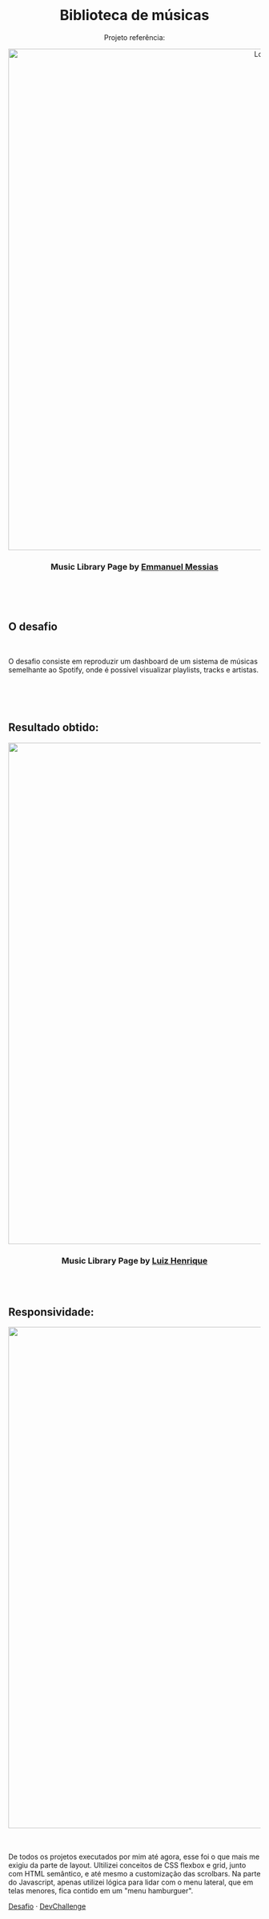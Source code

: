 <br>
<h1 align="center">Biblioteca de músicas</h1>
<div align="center">
  <p>Projeto referência:</p>
    <img src="https://imgur.com/ipLHFFb.gif" alt="Logo" width="1000">
    <h3 align="center">Music Library Page by <a href="https://www.linkedin.com/in/emmanuel-messias-535621127/">Emmanuel Messias</a></h3>
  <br>
</div>
<br> <br>
<div>
  <h2>O desafio</h2> <br>  
  <p>O desafio consiste em reproduzir um dashboard de um sistema de músicas semelhante ao Spotify, onde é possível visualizar playlists, tracks e artistas.</p>
</div>
  <br>  <br>  <br>
<h2>Resultado obtido: </h2>
<div align="center">
  <img src="./music-library-page.gif" width="1000">
  <h3 align="center">Music Library Page by <a href="https://www.linkedin.com/in/luiz-henrique-neves-de-oliveira-082113217/">Luiz Henrique</a></h3>
</div>
<br><br>
<h2>Responsividade: </h2>
    <div align="center">
    <img src="./responsividade.gif" width="1000">
  </div>
<br> <br>
<p>De todos os projetos executados por mim até agora, esse foi o que mais me exigiu da parte de layout. Ultilizei conceitos de CSS flexbox e grid, junto com HTML semântico, e até mesmo a customização das scrolbars. Na parte do Javascript, apenas utilizei lógica para lidar com o menu lateral, que em telas menores, fica contido em um "menu hamburguer".</p>
   <a href="https://github.com/mannoeu/landing-page-music">Desafio</a>
    ·
    <a href="https://www.devchallenge.com.br/">DevChallenge</a>